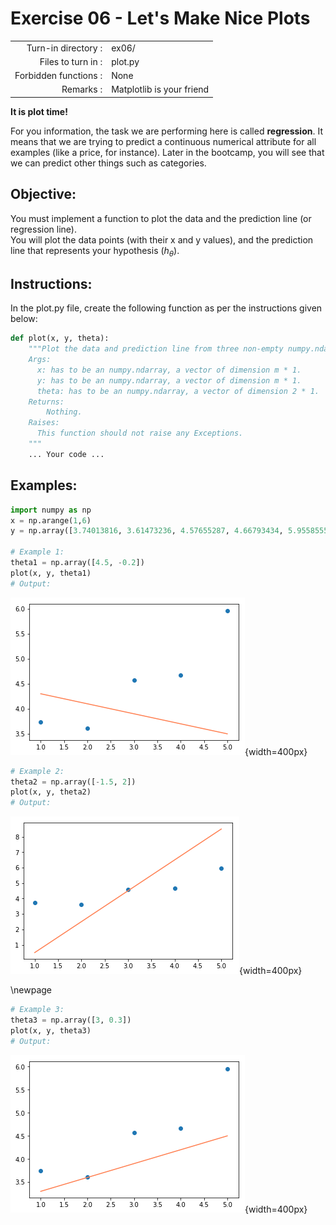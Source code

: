 # Exercise 06 - Let's Make Nice Plots

|                       |                           |
| --------------------: | ------------------------- |
|   Turn-in directory : | ex06/                     |
|    Files to turn in : | plot.py                   |
| Forbidden functions : | None                      |
|             Remarks : | Matplotlib is your friend |


**It is plot time!**

For you information, the task we are performing here is called **regression**. It means that we are trying to predict a continuous numerical attribute for all examples (like a price, for instance). Later in the bootcamp, you will see that we can predict other things such as categories.


## Objective:
You must implement a function to plot the data and the prediction line (or regression line).  
You will plot the data points (with their x and y values), and the prediction line that represents your hypothesis ($h_{\theta}$).


## Instructions:
In the plot.py file, create the following function as per the instructions given below:
```python
def plot(x, y, theta):
    """Plot the data and prediction line from three non-empty numpy.ndarray.
    Args:
      x: has to be an numpy.ndarray, a vector of dimension m * 1.
      y: has to be an numpy.ndarray, a vector of dimension m * 1.
      theta: has to be an numpy.ndarray, a vector of dimension 2 * 1.
    Returns:
        Nothing.
    Raises:
      This function should not raise any Exceptions.
    """
    ... Your code ...
```

## Examples:

```python
import numpy as np
x = np.arange(1,6)
y = np.array([3.74013816, 3.61473236, 4.57655287, 4.66793434, 5.95585554])

# Example 1:
theta1 = np.array([4.5, -0.2])
plot(x, y, theta1)
# Output:
```

![plot1](../assets/plot1.png){width=400px}

```python
# Example 2:
theta2 = np.array([-1.5, 2])
plot(x, y, theta2)
# Output:
```

![plot2](../assets/plot2.png){width=400px}

\newpage

```python
# Example 3:
theta3 = np.array([3, 0.3])
plot(x, y, theta3)
# Output:
```

![plot3](../assets/plot3.png){width=400px}
